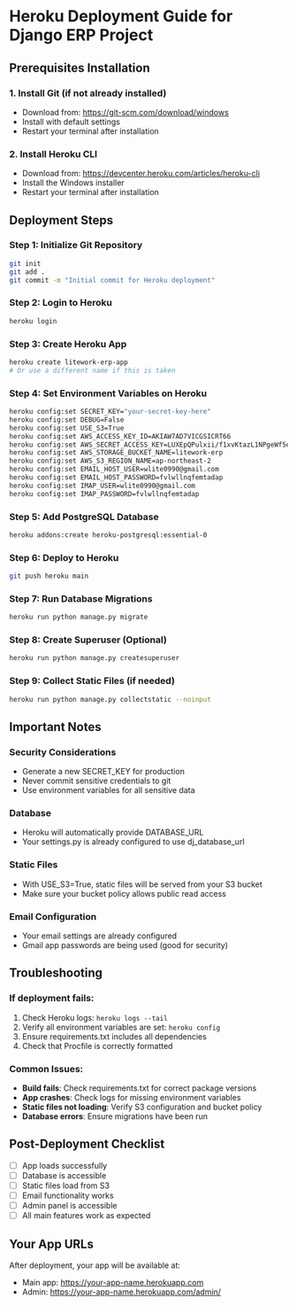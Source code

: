 # Heroku Deployment Guide for Django ERP Project

## Prerequisites Installation

### 1. Install Git (if not already installed)
- Download from: https://git-scm.com/download/windows
- Install with default settings
- Restart your terminal after installation

### 2. Install Heroku CLI
- Download from: https://devcenter.heroku.com/articles/heroku-cli
- Install the Windows installer
- Restart your terminal after installation

## Deployment Steps

### Step 1: Initialize Git Repository
```bash
git init
git add .
git commit -m "Initial commit for Heroku deployment"
```

### Step 2: Login to Heroku
```bash
heroku login
```

### Step 3: Create Heroku App
```bash
heroku create litework-erp-app
# Or use a different name if this is taken
```

### Step 4: Set Environment Variables on Heroku
```bash
heroku config:set SECRET_KEY="your-secret-key-here"
heroku config:set DEBUG=False
heroku config:set USE_S3=True
heroku config:set AWS_ACCESS_KEY_ID=AKIAW7AD7VICGSICRT66
heroku config:set AWS_SECRET_ACCESS_KEY=LUXEpQPulxii/f1xvKtazL1NPgeWf5ev7EpIdI/B
heroku config:set AWS_STORAGE_BUCKET_NAME=litework-erp
heroku config:set AWS_S3_REGION_NAME=ap-northeast-2
heroku config:set EMAIL_HOST_USER=wlite0990@gmail.com
heroku config:set EMAIL_HOST_PASSWORD=fvlwllnqfemtadap
heroku config:set IMAP_USER=wlite0990@gmail.com
heroku config:set IMAP_PASSWORD=fvlwllnqfemtadap
```

### Step 5: Add PostgreSQL Database
```bash
heroku addons:create heroku-postgresql:essential-0
```

### Step 6: Deploy to Heroku
```bash
git push heroku main
```

### Step 7: Run Database Migrations
```bash
heroku run python manage.py migrate
```

### Step 8: Create Superuser (Optional)
```bash
heroku run python manage.py createsuperuser
```

### Step 9: Collect Static Files (if needed)
```bash
heroku run python manage.py collectstatic --noinput
```

## Important Notes

### Security Considerations
- Generate a new SECRET_KEY for production
- Never commit sensitive credentials to git
- Use environment variables for all sensitive data

### Database
- Heroku will automatically provide DATABASE_URL
- Your settings.py is already configured to use dj_database_url

### Static Files
- With USE_S3=True, static files will be served from your S3 bucket
- Make sure your bucket policy allows public read access

### Email Configuration
- Your email settings are already configured
- Gmail app passwords are being used (good for security)

## Troubleshooting

### If deployment fails:
1. Check Heroku logs: `heroku logs --tail`
2. Verify all environment variables are set: `heroku config`
3. Ensure requirements.txt includes all dependencies
4. Check that Procfile is correctly formatted

### Common Issues:
- **Build fails**: Check requirements.txt for correct package versions
- **App crashes**: Check logs for missing environment variables
- **Static files not loading**: Verify S3 configuration and bucket policy
- **Database errors**: Ensure migrations have been run

## Post-Deployment Checklist
- [ ] App loads successfully
- [ ] Database is accessible
- [ ] Static files load from S3
- [ ] Email functionality works
- [ ] Admin panel is accessible
- [ ] All main features work as expected

## Your App URLs
After deployment, your app will be available at:
- Main app: https://your-app-name.herokuapp.com
- Admin: https://your-app-name.herokuapp.com/admin/
